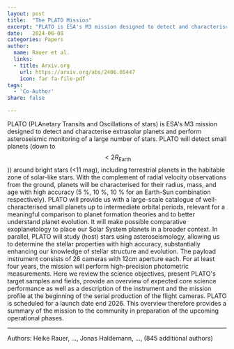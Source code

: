 ```yaml
---
layout: post
title:  "The PLATO Mission" 
excerpt: "PLATO is ESA's M3 mission designed to detect and characterise extrasolar planets and perform asteroseismic monitoring of a large number of stars." 
date:   2024-06-08
categories: Papers
author:
  name: Rauer et al.
  links:
  - title: Arxiv.org
    url: https://arxiv.org/abs/2406.05447
    icon: far fa-file-pdf
tags:
  - 'Co-Author'
share: false

---
```


PLATO (PLAnetary Transits and Oscillations of stars) is ESA's M3 mission designed to detect and characterise extrasolar planets and perform asteroseismic monitoring of a large number of stars. PLATO will detect small planets (down to $$<2 R_\mathrm{Earth}$$)) around bright stars (<11 mag), including terrestrial planets in the habitable zone of solar-like stars. With the complement of radial velocity observations from the ground, planets will be characterised for their radius, mass, and age with high accuracy (5 %, 10 %, 10 % for an Earth-Sun combination respectively). PLATO will provide us with a large-scale catalogue of well-characterised small planets up to intermediate orbital periods, relevant for a meaningful comparison to planet formation theories and to better understand planet evolution. It will make possible comparative exoplanetology to place our Solar System planets in a broader context. In parallel, PLATO will study (host) stars using asteroseismology, allowing us to determine the stellar properties with high accuracy, substantially enhancing our knowledge of stellar structure and evolution.
The payload instrument consists of 26 cameras with 12cm aperture each. For at least four years, the mission will perform high-precision photometric measurements. Here we review the science objectives, present PLATO's target samples and fields, provide an overview of expected core science performance as well as a description of the instrument and the mission profile at the beginning of the serial production of the flight cameras. PLATO is scheduled for a launch date end 2026. This overview therefore provides a summary of the mission to the community in preparation of the upcoming operational phases. 

----

Authors:  Heike Rauer, ..., Jonas Haldemann, ..., (845 additional authors)
